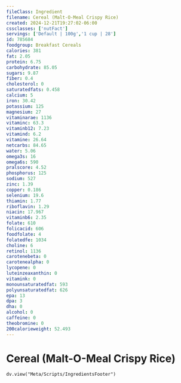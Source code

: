 ```yaml
---
fileClass: Ingredient
filename: Cereal (Malt-O-Meal Crispy Rice)
created: 2024-12-21T19:27:02-06:00
cssclasses: ['nutFact']
servings: ['Default | 100g','1 cup | 28']
id: 785684
foodgroup: Breakfast Cereals
calories: 381
fat: 2.05
protein: 6.75
carbohydrate: 85.05
sugars: 9.87
fiber: 0.4
cholesterol: 0
saturatedfats: 0.458
calcium: 5
iron: 30.42
potassium: 125
magnesium: 27
vitaminarae: 1136
vitaminc: 63.3
vitaminb12: 7.23
vitamind: 6.2
vitamine: 26.64
netcarbs: 84.65
water: 5.06
omega3s: 16
omega6s: 590
pralscore: 4.52
phosphorus: 125
sodium: 527
zinc: 1.39
copper: 0.186
selenium: 19.6
thiamin: 1.77
riboflavin: 1.29
niacin: 17.967
vitaminb6: 2.35
folate: 610
folicacid: 606
foodfolate: 4
folatedfe: 1034
choline: 6
retinol: 1136
carotenebeta: 0
carotenealpha: 0
lycopene: 0
luteinzeaxanthin: 0
vitamink: 0
monounsaturatedfat: 593
polyunsaturatedfat: 626
epa: 13
dpa: 3
dha: 0
alcohol: 0
caffeine: 0
theobromine: 0
200calorieweight: 52.493
---
```


# Cereal (Malt-O-Meal Crispy Rice)

```dataviewjs
dv.view("Meta/Scripts/IngredientsFooter")
```